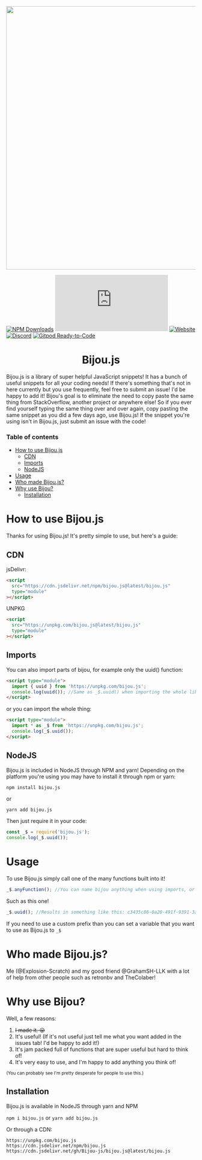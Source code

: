 <div align="center"><a href="https://bijou.js.org"><img width="700" src="https://bijou.js.org/bijou.png"></a></div>

[![NPM Downloads](https://img.shields.io/npm/dm/bijou.js.svg?style=for-the-badge&color=lightseagreen)](https://npmjs.com/bijou.js)
[![GitHub stars](https://img.shields.io/github/stars/bijou-js/bijou.js?color=lightseagreen&style=for-the-badge)](https://github.com/bijou-js/bijou.js/stargazers)
[![Website](https://img.shields.io/website?down_color=lightseagreen&down_message=Down%20%3A%27%28&label=Website%20status&style=for-the-badge&up_color=lightseagreen&up_message=Online%21&url=https%3A%2F%2Fbijou.js.org)](https://bijou.js.org)
[![Discord](https://img.shields.io/discord/789662824678686720?style=for-the-badge&color=lightseagreen)](https://discord.gg/Ec5Wvp78w7)
[![Gitpod Ready-to-Code](https://img.shields.io/badge/Gitpod-ready--to--code-blue?logo=gitpod&style=for-the-badge&color=lightseagreen)](https://gitpod.io/#https://github.com/bijou-js/bijou.js)

<h1 align=center>Bijou.js</h1>

Bijou.js is a library of super helpful JavaScript snippets! It has a bunch of
useful snippets for all your coding needs! If there's something that's not in
here currently but you use frequently, feel free to submit an issue! I'd be happy
to add it! Bijou's goal is to eliminate the need to copy paste the same thing
from StackOverflow, another project or anywhere else! So if you ever find
yourself typing the same thing over and over again, copy pasting the same
snippet as you did a few days ago, use Bijou.js! If the snippet you're using
isn't in Bijou.js, just submit an issue with the code!
### Table of contents
- [How to use Bijou.js](#how-to-use-bijoujs)
  - [CDN](#cdn)
  - [Imports](#imports)
  - [NodeJS](#nodejs)
- [Usage](#usage)
- [Who made Bijou.js?](#who-made-bijoujs)
- [Why use Bijou?](#why-use-bijou)
  - [Installation](#installation)

# How to use Bijou.js

Thanks for using Bijou.js! It's pretty simple to use, but here's a guide:

## CDN

jsDelivr:

```html
<script
  src="https://cdn.jsdelivr.net/npm/bijou.js@latest/bijou.js"
  type="module"
></script>
```

UNPKG

```html
<script
  src="https://unpkg.com/bijou.js@latest/bijou.js"
  type="module"
></script>
```

## Imports

You can also import parts of bijou, for example only the uuid() function:

```html
<script type="module">
  import { uuid } from 'https://unpkg.com/bijou.js';
  console.log(uuid()); //Same as _$.uuid() when importing the whole library.
</script>
```

or you can import the whole thing:

```html
<script type="module">
  import * as _$ from 'https://unpkg.com/bijou.js';
  console.log(_$.uuid());
</script>
```

## NodeJS

Bijou.js is included in NodeJS through NPM and yarn! Depending on the platform you're using you may have to install it through npm or yarn:

```bash
npm install bijou.js
```

or

```
yarn add bijou.js
```

Then just require it in your code:

```js
const _$ = require('bijou.js');
console.log(_$.uuid());
```

# Usage

To use Bijou.js simply call one of the many functions built into it!

```js
_$.anyFunction(); //You can name bijou anything when using imports, or when using node you can name it using require();
```

Such as this one!

```js
_$.uuid(); //Results in something like this: c3435c88-0a20-491f-9391-3afde9c4a2d1
```

If you need to use a custom prefix than you can set a variable that you want to use as Bijou.js to `_$`

# Who made Bijou.js?

Me (@Explosion-Scratch) and my good friend @GrahamSH-LLK with a lot of help from other people such as retronbv and TheColaber!

# Why use Bijou?

Well, a few reasons:

1. <s>I made it. 😛</s>
2. It's useful! (If it's not useful just tell me what you want added in the
   issues tab! I'd be happy to add it!)
3. It's jam packed full of functions that are super useful but hard to think of!
4. It's very easy to use, and I'm happy to add anything you think of!

<small>(You can probably see I'm pretty desperate for people to use
this.)</small>

## Installation

Bijou.js is available in NodeJS through yarn and NPM

`npm i bijou.js`
or
`yarn add bijou.js`

Or through a CDN:

```
https://unpkg.com/bijou.js
https://cdn.jsdelivr.net/npm/bijou.js
https://cdn.jsdelivr.net/gh/Bijou-js/bijou.js@latest/bijou.js
```
